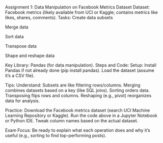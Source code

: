 Assignment 1: Data Manipulation on Facebook Metrics Dataset
Dataset: Facebook metrics (likely available from UCI or Kaggle; contains metrics like likes, shares, comments).
Tasks:
Create data subsets

Merge data

Sort data

Transpose data

Shape and reshape data

Key Library: Pandas (for data manipulation).
Steps and Code:
Setup: Install Pandas if not already done (pip install pandas). Load the dataset (assume it’s a CSV file).

Tips:
Understand: Subsets are like filtering rows/columns. Merging combines datasets based on a key (like SQL joins). Sorting orders data. Transposing flips rows and columns. Reshaping (e.g., pivot) reorganizes data for analysis.

Practice: Download the Facebook metrics dataset (search UCI Machine Learning Repository or Kaggle). Run the code above in a Jupyter Notebook or Python IDE. Tweak column names based on the actual dataset.

Exam Focus: Be ready to explain what each operation does and why it’s useful (e.g., sorting to find top-performing posts).
